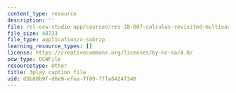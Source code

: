 ```yaml
---
content_type: resource
description: ''
file: /ol-ocw-studio-app/courses/res-18-007-calculus-revisited-multivariable-calculus-fall-2011/d3b88b9fd6e9efea7f00fffa6424f340_Rvnv3bPDCs8.srt
file_size: 48723
file_type: application/x-subrip
learning_resource_types: []
license: https://creativecommons.org/licenses/by-nc-sa/4.0/
ocw_type: OCWFile
resourcetype: Other
title: 3play caption file
uid: d3b88b9f-d6e9-efea-7f00-fffa6424f340
---
```

